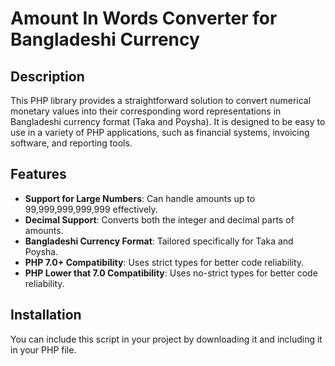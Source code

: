# Amount In Words Converter for Bangladeshi Currency

## Description

This PHP library provides a straightforward solution to convert numerical monetary values into their corresponding word representations in Bangladeshi currency format (Taka and Poysha). It is designed to be easy to use in a variety of PHP applications, such as financial systems, invoicing software, and reporting tools.

## Features

- **Support for Large Numbers**: Can handle amounts up to 99,999,999,999,999 effectively.
- **Decimal Support**: Converts both the integer and decimal parts of amounts.
- **Bangladeshi Currency Format**: Tailored specifically for Taka and Poysha.
- **PHP 7.0+ Compatibility**: Uses strict types for better code reliability.
- **PHP Lower that 7.0 Compatibility**: Uses no-strict types for better code reliability.

## Installation

You can include this script in your project by downloading it and including it in your PHP file.
